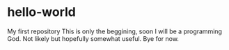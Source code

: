 # hello-world
My first repository
This is only the beggining, soon I will be a programming God. Not likely but hopefully somewhat useful.
Bye for now.
